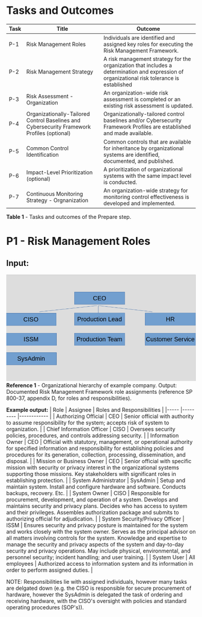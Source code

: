 
# Tasks and Outcomes

| Task | Title | Outcome |
|----- |------ |-------- |
| P-1 | Risk Management Roles | Individuals are identified and assigned key roles for executing the Risk Management Framework. |
| P-2 | Risk Management Strategy | A risk management strategy for the organization that includes a determination and expression of organizational risk tolerance is established |
| P-3 | Risk Assessment - Organization | An organization-wide risk assessment is completed or an existing risk assessment is updated. |
| P-4 | Organizationally-Tailored Control Baselines and Cybersecurity Framework Profiles (optional) | Organizationally-tailored control baselines and/or Cybersecurity Framework Profiles are established and made available. |
| P-5 | Common Control Identification | Common controls that are available for inheritance by organizational systems are identified, documented, and published. |
| P-6 | Impact-Level Prioritization (optional) | A prioritization of organizational systems with the same impact level is conducted. |
| P-7 | Continuous Monitoring Strategy - Orgnanization | An organization-wide strategy for monitoring control effectiveness is developed and implemented. |

**Table 1** - Tasks and outcomes of the Prepare step.

# P1 - Risk Management Roles
## Input: 

![](OrgChart.png)
**Reference 1** - Organizational hierarchy of example company.
Output: Documented Risk Management Framework role assignments (reference SP 800-37, appendix D, for roles and responsibilities).

**Example output:**
| Role | Assignee | Roles and Responsibilities |
|----- |--------- |------------ |
| Authorizing Official | CEO | Senior official with authority to assume responsibility for the system; accepts risk of system to organization. |
| Chief Information Officer | CISO | Oversees security policies, procedures, and controls addressing security. |
| Information Owner | CEO | Official with statutory, management, or operational authority for specified information and responsibility for establishing policies and procedures for its generation, collection, processing, dissemination, and disposal. |
| Mission or Business Owner | CEO | Senior official with specific mission with security or privacy interest in the organizational systems supporting those missions. Key stakeholders with significant roles in establishing protection. |
| System Administrator | SysAdmin | Setup and maintain system. Install and configure hardware and software. Conducts backups, recovery. Etc. |
| System Owner | CISO | Responsible for procurement, development, and operation of a system. Develops and maintains security and privacy plans. Decides who has access to system and their privileges. Assembles authorization package and submits to authorizing official for adjudication. |
| System Security/Privacy Officer | ISSM | Ensures security and privacy posture is maintained for the system and works closely with the system owner. Serves as the principal advisor on all matters involving controls for the system. Knowledge and expertise to manage the security and privacy aspects of the system and day-to-day security and privacy operations. May include physical, environmental, and personnel security; incident handling; and user training. |
| System User | All employees | Authorized access to information system and its information in order to perform assigned duties. |

NOTE: Responsibilities lie with assigned individuals, however many tasks are delgated down (e.g. the CISO is responsible for secure procurement of hardware, however the SysAdmin is delegated the task of ordering and receiving hardware, with the CISO's oversight with policies and standard operating procedures (SOP's)).